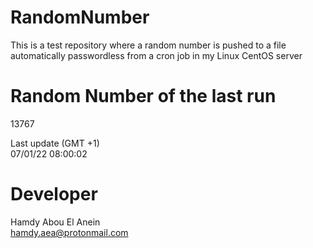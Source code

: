# RandomNumber    
This is a test repository where a random number is pushed to a file automatically passwordless from a cron job in my Linux CentOS server    
# Random Number of the last run   
13767
      
Last update (GMT +1)    
07/01/22 08:00:02
# Developer    
Hamdy Abou El Anein   
hamdy.aea@protonmail.com
